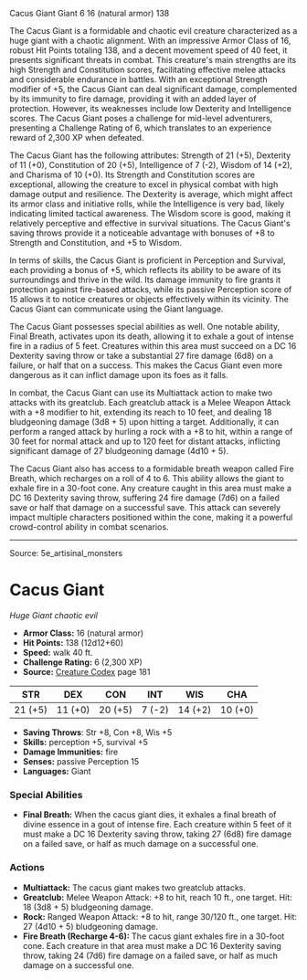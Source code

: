 <MonsterName/>Cacus Giant</MonsterName>
<CreatureType/>Giant</CreatureType>
<CR/>6</CR>
<AC/>16 (natural armor)</AC>
<HP/>138</HP>
<summary>The Cacus Giant is a formidable and chaotic evil creature characterized as a huge giant with a chaotic alignment. With an impressive Armor Class of 16, robust Hit Points totaling 138, and a decent movement speed of 40 feet, it presents significant threats in combat. This creature's main strengths are its high Strength and Constitution scores, facilitating effective melee attacks and considerable endurance in battles. With an exceptional Strength modifier of +5, the Cacus Giant can deal significant damage, complemented by its immunity to fire damage, providing it with an added layer of protection. However, its weaknesses include low Dexterity and Intelligence scores. The Cacus Giant poses a challenge for mid-level adventurers, presenting a Challenge Rating of 6, which translates to an experience reward of 2,300 XP when defeated.</summary>

<detail>

The Cacus Giant has the following attributes: Strength of 21 (+5), Dexterity of 11 (+0), Constitution of 20 (+5), Intelligence of 7 (-2), Wisdom of 14 (+2), and Charisma of 10 (+0). Its Strength and Constitution scores are exceptional, allowing the creature to excel in physical combat with high damage output and resilience. The Dexterity is average, which might affect its armor class and initiative rolls, while the Intelligence is very bad, likely indicating limited tactical awareness. The Wisdom score is good, making it relatively perceptive and effective in survival situations. The Cacus Giant's saving throws provide it a noticeable advantage with bonuses of +8 to Strength and Constitution, and +5 to Wisdom.

In terms of skills, the Cacus Giant is proficient in Perception and Survival, each providing a bonus of +5, which reflects its ability to be aware of its surroundings and thrive in the wild. Its damage immunity to fire grants it protection against fire-based attacks, while its passive Perception score of 15 allows it to notice creatures or objects effectively within its vicinity. The Cacus Giant can communicate using the Giant language.

The Cacus Giant possesses special abilities as well. One notable ability, Final Breath, activates upon its death, allowing it to exhale a gout of intense fire in a radius of 5 feet. Creatures within this area must succeed on a DC 16 Dexterity saving throw or take a substantial 27 fire damage (6d8) on a failure, or half that on a success. This makes the Cacus Giant even more dangerous as it can inflict damage upon its foes as it falls.

In combat, the Cacus Giant can use its Multiattack action to make two attacks with its greatclub. Each greatclub attack is a Melee Weapon Attack with a +8 modifier to hit, extending its reach to 10 feet, and dealing 18 bludgeoning damage (3d8 + 5) upon hitting a target. Additionally, it can perform a ranged attack by hurling a rock with a +8 to hit, within a range of 30 feet for normal attack and up to 120 feet for distant attacks, inflicting significant damage of 27 bludgeoning damage (4d10 + 5).

The Cacus Giant also has access to a formidable breath weapon called Fire Breath, which recharges on a roll of 4 to 6. This ability allows the giant to exhale fire in a 30-foot cone. Any creature caught in this area must make a DC 16 Dexterity saving throw, suffering 24 fire damage (7d6) on a failed save or half that damage on a successful save. This attack can severely impact multiple characters positioned within the cone, making it a powerful crowd-control ability in combat scenarios.</detail>



---

Source: 5e_artisinal_monsters

# Cacus Giant

*Huge* *Giant* *chaotic evil*

- **Armor Class:** 16 (natural armor)
- **Hit Points:** 138 (12d12+60)
- **Speed:** walk 40 ft.
- **Challenge Rating:** 6 (2,300 XP)
- **Source:** [Creature Codex](https://koboldpress.com/kpstore/product/creature-codex-for-5th-edition-dnd) page 181

| STR | DEX | CON | INT | WIS | CHA |
| --- | --- | --- | --- | --- | --- |
| 21 (+5) | 11 (+0) | 20 (+5) | 7 (-2) | 14 (+2) | 10 (+0) |

- **Saving Throws**: Str +8, Con +8, Wis +5
- **Skills:** perception +5, survival +5
- **Damage Immunities:** fire
- **Senses:** passive Perception 15
- **Languages:** Giant

### Special Abilities

- **Final Breath:** When the cacus giant dies, it exhales a final breath of divine essence in a gout of intense fire. Each creature within 5 feet of it must make a DC 16 Dexterity saving throw, taking 27 (6d8) fire damage on a failed save, or half as much damage on a successful one.

### Actions

- **Multiattack:** The cacus giant makes two greatclub attacks.
- **Greatclub:** Melee Weapon Attack: +8 to hit, reach 10 ft., one target. Hit: 18 (3d8 + 5) bludgeoning damage.
- **Rock:** Ranged Weapon Attack: +8 to hit, range 30/120 ft., one target. Hit: 27 (4d10 + 5) bludgeoning damage.
- **Fire Breath (Recharge 4-6):** The cacus giant exhales fire in a 30-foot cone. Each creature in that area must make a DC 16 Dexterity saving throw, taking 24 (7d6) fire damage on a failed save, or half as much damage on a successful one.




